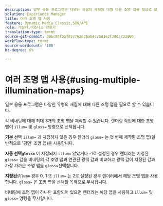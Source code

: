 ```yaml
---
description: 일부 응용 프로그램은 다양한 유형의 재질에 대해 다른 조명 맵을 필요로 할 수 있습니다.
solution: Experience Manager
title: 여러 조명 맵 사용
feature: Dynamic Media Classic,SDK/API
role: 개발자,비즈니스 전문가
translation-type: tm+mt
source-git-commit: d0bc88f55f857762b3bab4c76d1e3f3dd2733d60
workflow-type: tm+mt
source-wordcount: '180'
ht-degree: 0%

---
```



# 여러 조명 맵 사용{#using-multiple-illumination-maps}

일부 응용 프로그램은 다양한 유형의 재질에 대해 다른 조명 맵을 필요로 할 수 있습니다.

각 비네팅에 대해 최대 3개의 조명 맵을 제작할 수 있습니다. 렌더링 작업에 대한 조명 맵이 `illum=` 및 `gloss=` 명령으로 선택됩니다.

**기본** 선택 `illum=` 과 지정하지 않은 경우 렌더러 `gloss=` 는 첫 번째 제작된 조명 맵(일반적으로 &#39;평면&#39; 조명 맵)을 사용합니다.

**자동 선택`gloss=`** 이 지정되지  `illum=` 않았거나 -1로 설정된 경우 렌더러는 지정된  `gloss=` 값을 비네팅의 각 조명 맵과 연관된 광택 값과 비교하고 광택 값이 지정된 값과 가장 가까운 조명 맵을  `gloss=`선택합니다.

**지정된`illum=`** 경우 0, 1 또 `illum=` 는 2로 설정된 경우 렌더러에서 해당 조명 맵을 사용합니다. `gloss=` 은 조명 맵을 선택할 목적으로 무시됩니다.

비네팅에 조명 맵이 하나만 포함되어 있으면 렌더러는 해당 맵을 사용하고 `illum=` 및 `gloss=` 명령을 무시합니다.
